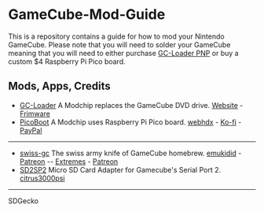 # GameCube-Mod-Guide
This is a repository contains a guide for how to mod your Nintendo GameCube. Please note that you will need to solder your GameCube meaning that you will need to either purchase [GC-Loader PNP](https://gc-loader.com/product/gc-loader-pnp/) or buy a custom $4 Raspberry Pi Pico board.

## Mods, Apps, Credits

- [GC-Loader](https://gc-loader.com/product/gc-loader-pnp/) A Modchip replaces the GameCube DVD drive. [Website](https://gc-loader.com/) - [Frimware](https://github.com/danielkraak/GC-Loader)
- [PicoBoot](https://github.com/webhdx/PicoBoot) A Modchip uses Raspberry Pi Pico board. [webhdx](https://github.com/webhdx) - [Ko-fi](https://ko-fi.com/webhdx) - [PayPal](https://www.paypal.com/paypalme/maciejkobus)

---

- [swiss-gc](https://github.com/emukidid/swiss-gc) The swiss army knife of GameCube homebrew. [emukidid](https://github.com/emukidid/) - [Patreon](http://patreon.com/emu_kidid) -- [Extremes](https://github.com/Extrems) - [Patreon](https://patreon.com/Extrems)
- [SD2SP2](https://github.com/citrus3000psi/SD2SP2) Micro SD Card Adapter for Gamecube's Serial Port 2. [citrus3000psi](https://github.com/citrus3000psi)

---

SDGecko
